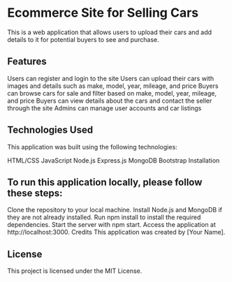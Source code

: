 # Ecommerce Site for Selling Cars

This is a web application that allows users to upload their cars and add details to it for potential buyers to see and purchase.

## Features
Users can register and login to the site
Users can upload their cars with images and details such as make, model, year, mileage, and price
Buyers can browse cars for sale and filter based on make, model, year, mileage, and price
Buyers can view details about the cars and contact the seller through the site
Admins can manage user accounts and car listings

## Technologies Used
This application was built using the following technologies:

HTML/CSS
JavaScript
Node.js
Express.js
MongoDB
Bootstrap
Installation

## To run this application locally, please follow these steps:

Clone the repository to your local machine.
Install Node.js and MongoDB if they are not already installed.
Run npm install to install the required dependencies.
Start the server with npm start.
Access the application at http://localhost:3000.
Credits
This application was created by [Your Name].

## License
This project is licensed under the MIT License.